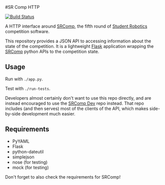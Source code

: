 #SR Comp HTTP

[![Build Status](https://travis-ci.org/PeterJCLaw/srcomp-http.png?branch=master)](https://travis-ci.org/PeterJCLaw/srcomp-http)

A HTTP interface around [SRComp](http://srobo.org/trac/wiki/SRComp), the
fifth round of [Student Robotics](http://srobo.org) competition software.

This repository provides a JSON API to accessing information about the
state of the competition. It is a lightweight [Flask](http://flask.pocoo.org/)
application wrapping the [SRComp](https://www.studentrobotics.org/cgit/comp/srcomp.git)
python APIs to the competition state.

## Usage

Run with `./app.py`.

Test with `./run-tests`.

Developers almost certainly don't want to use this repo directly, and are
instead encouraged to use the [SRComp Dev](https://www.studentrobotics.org/cgit/comp/srcomp-dev.git)
repo instead. That repo includes (and then serves) most of the clients of
the API, which makes side-by-side development much easier.

## Requirements

* PyYAML
* Flask
* python-dateutil
* simplejson
* nose (for testing)
* mock (for testing)

Don't forget to also check the requirements for SRComp!
